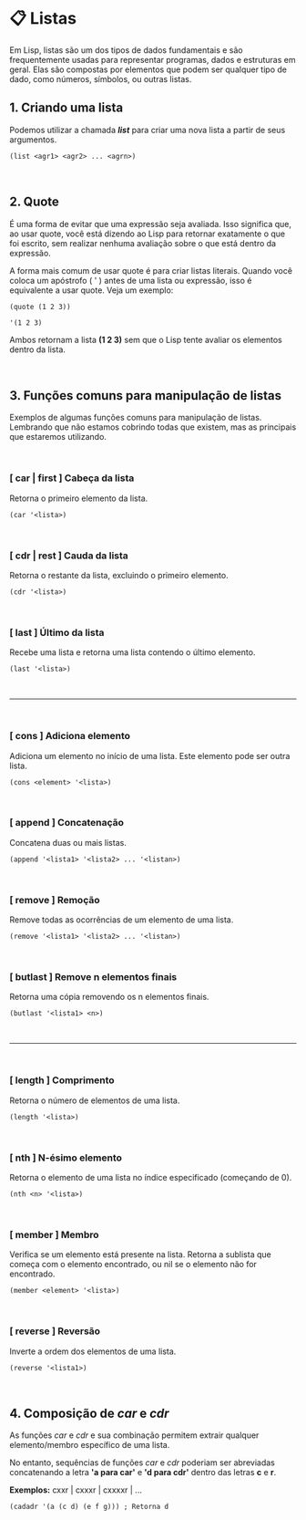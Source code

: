 # 📋 Listas
Em Lisp, listas são um dos tipos de dados fundamentais e são frequentemente usadas para representar programas, dados e estruturas em geral. Elas são compostas por elementos que podem ser qualquer tipo de dado, como números, símbolos, ou outras listas. 

## 1. Criando uma lista
Podemos utilizar a chamada ***list*** para criar uma nova lista a partir de seus argumentos.

```
(list <agr1> <agr2> ... <agrn>)
```
<br>

## 2. Quote
É uma forma de evitar que uma expressão seja avaliada. Isso significa que, ao usar quote, você está dizendo ao Lisp para retornar exatamente o que foi escrito, sem realizar nenhuma avaliação sobre o que está dentro da expressão.

A forma mais comum de usar quote é para criar listas literais. Quando você coloca um apóstrofo ( ' ) antes de uma lista ou expressão, isso é equivalente a usar quote. Veja um exemplo:

```
(quote (1 2 3))

'(1 2 3)
```

Ambos retornam a lista **(1 2 3)** sem que o Lisp tente avaliar os elementos dentro da lista.

<br>

## 3. Funções comuns para manipulação de listas
Exemplos de algumas funções comuns para manipulação de listas. Lembrando que não estamos cobrindo todas que existem, mas as principais que estaremos utilizando.

<br>

### [ car | first ] Cabeça da lista

Retorna o primeiro elemento da lista.

```
(car '<lista>)
```
<br>

### [ cdr | rest ] Cauda da lista

Retorna o restante da lista, excluindo o primeiro elemento.

```
(cdr '<lista>)
```
<br>

### [ last ] Último da lista

Recebe uma lista e retorna uma lista contendo o último elemento.

```
(last '<lista>)
```
<br>

---

<br>

### [ cons ] Adiciona elemento

Adiciona um elemento no início de uma lista. Este elemento pode ser outra lista.

```
(cons <element> '<lista>)
```
<br>

### [ append ] Concatenação

Concatena duas ou mais listas.

```
(append '<lista1> '<lista2> ... '<listan>)
```
<br>

### [ remove ] Remoção

Remove todas as ocorrências de um elemento de uma lista.

```
(remove '<lista1> '<lista2> ... '<listan>)
```
<br>

### [ butlast ] Remove n elementos finais

Retorna uma cópia removendo os n elementos finais.

```
(butlast '<lista1> <n>)
```
<br>

---

<br>

### [ length ] Comprimento

Retorna o número de elementos de uma lista.

```
(length '<lista>)
```
<br>

### [ nth ] N-ésimo elemento

Retorna o elemento de uma lista no índice especificado (começando de 0).

```
(nth <n> '<lista>)
```
<br>

### [ member ] Membro

Verifica se um elemento está presente na lista. Retorna a sublista que começa com o elemento encontrado, ou nil se o elemento não for encontrado.

```
(member <element> '<lista>)
```
<br>

### [ reverse ] Reversão

Inverte a ordem dos elementos de uma lista.

```
(reverse '<lista1>)
```
<br>

## 4. Composição de *car* e *cdr*
As funções *car* e *cdr* e sua combinação permitem extrair qualquer elemento/membro específico de uma lista.

No entanto, sequências de funções *car* e *cdr* poderiam ser abreviadas concatenando a letra **'a para car'** e **'d para cdr'** dentro das letras **c** e **r**.

**Exemplos:** cxxr | cxxxr | cxxxxr | ...

```
(cadadr '(a (c d) (e f g))) ; Retorna d
```
